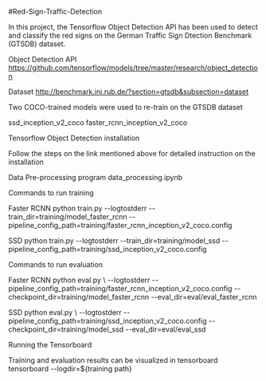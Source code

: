 #Red-Sign-Traffic-Detection

In this project, the Tensorflow Object Detection API has been used to detect and classify the red signs on the German Traffic Sign Dtection Benchmark (GTSDB) dataset.

Object Detection API
https://github.com/tensorflow/models/tree/master/research/object_detection

Dataset
http://benchmark.ini.rub.de/?section=gtsdb&subsection=dataset

Two COCO-trained models were used to re-train on the GTSDB dataset

ssd_inception_v2_coco
faster_rcnn_inception_v2_coco

Tensorflow Object Detection installation

Follow the steps on the link mentioned above for detailed instruction on the installation

Data Pre-processing program
data_processing.ipynb

Commands to run training

Faster RCNN
python train.py --logtostderr --train_dir=training/model_faster_rcnn --pipeline_config_path=training/faster_rcnn_inception_v2_coco.config

SSD
python train.py --logtostderr --train_dir=training/model_ssd --pipeline_config_path=training/ssd_inception_v2_coco.config


Commands to run evaluation

Faster RCNN
python eval.py \ --logtostderr  --pipeline_config_path=training/faster_rcnn_inception_v2_coco.config    --checkpoint_dir=training/model_faster_rcnn --eval_dir=eval/eval_faster_rcnn

SSD
python eval.py \ --logtostderr  --pipeline_config_path=training/ssd_inception_v2_coco.config    --checkpoint_dir=training/model_ssd --eval_dir=eval/eval_ssd

Running the Tensorboard

Training and evaluation results can be visualized in tensorboard
tensorboard --logdir=${training path}
